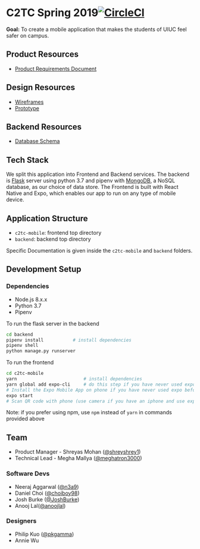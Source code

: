# C2TC Spring 2019[![CircleCI](https://circleci.com/gh/hack4impact-uiuc/c2tc-spring-2019.svg?style=svg)](https://circleci.com/gh/hack4impact-uiuc/c2tc-spring-2019)

**Goal:** To create a mobile application that makes the students of UIUC feel safer on campus.

## Product Resources

- [Product Requirements Document](https://docs.google.com/document/d/1ZJVwFBKqaSK1ENXhDKrxS_6lCu60Nlf_htJgafS6m0w/edit?usp=sharing)

## Design Resources

- [Wireframes](https://sketch.cloud/s/45Dzo)
- [Prototype](https://sketch.cloud/s/AJ9Ky/PrjlrQ/play)

## Backend Resources

- [Database Schema](https://github.com/hack4impact-uiuc/c2tc-spring-2019/blob/master/docs/api_docs.md)

## Tech Stack

We split this application into Frontend and Backend services. The backend is [Flask](http://flask.pocoo.org/) server using python 3.7 and pipenv with [MongoDB](https://docs.mongodb.com/), a NoSQL database, as our choice of data store. The Frontend is built with React Native and Expo, which enables our app to run on any type of mobile device.

## Application Structure

- `c2tc-mobile`: frontend top directory
- `backend`: backend top directory

Specific Documentation is given inside the `c2tc-mobile` and `backend` folders.

## Development Setup

### Dependencies

- Node.js 8.x.x
- Python 3.7
- Pipenv

To run the flask server in the backend

```bash
cd backend
pipenv install           # install dependencies
pipenv shell
python manage.py runserver
```

To run the frontend

```bash
cd c2tc-mobile
yarn                         # install dependencies
yarn global add expo-cli     # do this step if you have never used expo before.
# Install the Expo Mobile App on phone if you have never used expo before.
expo start
# Scan QR code with phone (use camera if you have an iphone and use expo app if you have an android.)
```

Note: if you prefer using npm, use `npm` instead of `yarn` in commands provided above

## Team

- Product Manager - Shreyas Mohan ([@shreyshrey1](https://github.com/shreyshrey1))
- Technical Lead - Megha Mallya ([@meghatron3000](https://github.com/meghatron3000))

### Software Devs

- Neeraj Aggarwal ([@n3a9](https://github.com/n3a9))
- Daniel Choi ([@choiboy98](https://github.com/choiboy98))
- Josh Burke ([@JoshBurke](https://github.com/JoshBurke))
- Anooj Lal([@anoojlal](https://github.com/anoojlal))

### Designers

- Philip Kuo ([@pkgamma](https://github.com/pkgamma))
- Annie Wu
